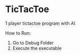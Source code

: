 # TicTacToe
1 player tictactoe program with AI

How to Run: 

1. Go to Debug Folder
2. Execute the executable
